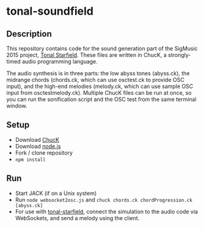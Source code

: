 # tonal-soundfield

## Description

This repository contains code for the sound generation part of the SigMusic 2015 project, [Tonal Starfield](http://sigmusic.github.io/tonal-starfield/). These files are written in ChucK, a strongly-timed audio programming language.

The audio synthesis is in three parts: the low abyss tones (abyss.ck), the midrange chords (chords.ck, which can use osctest.ck to provide OSC input), and the high-end melodies (melody.ck, which can use sample OSC input from osctestmelody.ck). Multiple ChucK files can be run at once, so you can run the sonification script and the OSC test from the same terminal window.

## Setup

  - Download [ChucK](http://chuck.cs.princeton.edu/)
  - Download [node.js](https://nodejs.org/)
  - Fork / clone repository
  - `npm install`
 
## Run

  - Start JACK (if on a Unix system)
  - Run `node websocket2osc.js` and `chuck chords.ck chordProgression.ck [abyss.ck]`
  - For use with [tonal-starfield](http://sigmusic.github.io/tonal-starfield/), connect the simulation to the audio code via WebSockets, and send a melody using the client.

